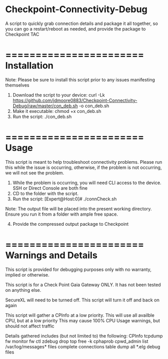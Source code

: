 # Checkpoint-Connectivity-Debug
A script to quickly grab connection details and package it all together, so you can go a restart/reboot as needed, and provide the package to Checkpoint TAC

=======================
Installation
=======================
Note: Please be sure to install this script prior to any issues manifesting themselves

1. Download the script to your device:
curl -Lk https://github.com/jdmoore0883/Checkpoint-Connectivity-Debug/raw/master/con_deb.sh -o con_deb.sh
2. Make it executable:
chmod +x con_deb.sh
3. Run the script:
./con_deb.sh

=======================
Usage
=======================
This script is meant to help troubleshoot connectivity problems. Please run 
this while the issue is occurring, otherwise, if the problem is not occurring,
we will not see the problem.

1. While the problem is occurring, you will need CLI access to the device.
	SSH or Direct Console are both fine
2. CD to the folder with the script.
3. Run the script:
[Expert@Host:0]# ./connCheck.sh

Note: The output file will be placed into the present working directory.
	Ensure you run it from a folder with ample free space.

4. Provide the compressed output package to Checkpoint

=======================
Warnings and Details
=======================
This script is provided for debugging purposes only with no warranty, implied or otherwise.

This script is for a Check Point Gaia Gateway ONLY.
	It has not been tested on anything else.

SecureXL will need to be turned off.
	This script will turn it off and back on again

This script will gather a CPInfo at a low priority.
	This will use all availble CPU, but at a low priority
	This may cause 100% CPU Usage warnings, but should not affect traffic

Details gathered includes (but not limited to) the following:
	CPInfo
	tcpdump
	fw monitor
	fw ctl zdebug drop
	top
	free -k
	cphaprob
	cpwd_admin list
 	/var/log/messages* files
	complete connections table dump
	all *.elg debug files
